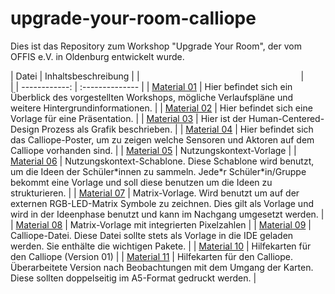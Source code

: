 # upgrade-your-room-calliope
Dies ist das Repository zum Workshop "Upgrade Your Room", der vom OFFIS e.V. in Oldenburg entwickelt wurde.

| Datei | Inhaltsbeschreibung |
| <img width=250/> | <img width=500/> |
| ------------: | :-------------- |
| [Material 01](/Material_01_Workshopbeschreibung_v2.0.pdf) | Hier befindet sich ein Überblick des vorgestellten Workshops, mögliche Verlaufspläne und weitere Hintergrundinformationen. |
| [Material 02](/Material_02_Vorlage_Präsentation.pptx) | Hier befindet sich eine Vorlage für eine Präsentation. |
| [Material 03](/Material_03_HCD-Prozess.pdf) | Hier ist der Human-Centered-Design Prozess als Grafik beschrieben. |
| [Material 04](/Material_04_Calliope_Poster.pdf) | Hier befindet sich das Calliope-Poster, um zu zeigen welche Sensoren und Aktoren auf dem Calliope vorhanden sind. |
| [Material 05](/Material_05_Nutzungskontext_Zimmer.pdf) | Nutzungskontext-Vorlage |
| [Material 06](/Material_06_NutzungskontextSchablone_Zimmer.pdf) | Nutzungskontext-Schablone. Diese Schablone wird benutzt, um die Ideen der Schüler\*innen zu sammeln. Jede\*r Schüler\*in/Gruppe bekommt eine Vorlage und soll diese benutzen um die Ideen zu strukturieren. |
| [Material 07](/Material_07_Matrix_Vorlage.pdf) | Matrix-Vorlage. Wird benutzt um auf der externen RGB-LED-Matrix Symbole zu zeichnen. Dies gilt als Vorlage und wird in der Ideenphase benutzt und kann im Nachgang umgesetzt werden. |
| [Material 08](/Material_08_Matrix_Vorlage2.pdf) | Matrix-Vorlage mit integrierten Pixelzahlen |
| [Material 09](/Material_09_Calliope_Datei.hex) | Calliope-Datei. Diese Datei sollte stets als Vorlage in die IDE geladen werden. Sie enthälte die wichtigen Pakete. |
| [Material 10](Material_10_Hilfekarten_ALL_v1.pdf) | Hilfekarten für den Calliope (Version 01) |
| [Material 11](Material_11_Hilfekarten_ALL_v2.pdf) | Hilfekarten für den Calliope. Überarbeitete Version nach Beobachtungen mit dem Umgang der Karten. Diese sollten doppelseitig im A5-Format gedruckt werden. |
